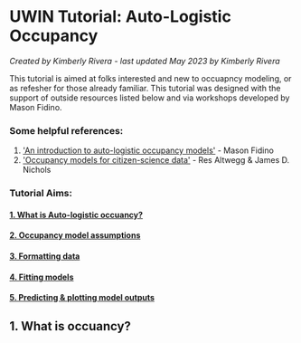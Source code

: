 # UWIN Tutorial: Auto-Logistic Occupancy
*Created by Kimberly Rivera - last updated May 2023 by Kimberly Rivera*

This tutorial is aimed at folks interested and new to occuapncy modeling, or as refesher for those already familiar. This tutorial was designed with the support of outside resources listed below and via workshops developed by Mason Fidino.

### Some helpful references:
1. ['An introduction to auto-logistic occupancy models']([https://masonfidino.com/autologistic_occupancy_model/]) - Mason Fidino
2. ['Occupancy models for citizen-science data']([https://besjournals.onlinelibrary.wiley.com/doi/10.1111/2041-210X.13090]) - Res Altwegg & James D. Nichols

### Tutorial Aims:

#### <a href="#occupancy"> 1. What is Auto-logistic occuancy?</a>

#### <a href="#assumptions"> 2. Occupancy model assumptions</a>

#### <a href="#formatting"> 3. Formatting data</a>

#### <a href="#models"> 4. Fitting models</a>

#### <a href="#plots"> 5. Predicting & plotting model outputs</a>


<a name="occupancy"></a>

## 1. What is occuancy?
